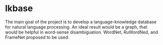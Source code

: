 # lkbase
The main goal of the project is to develop a language-knowledge database for natural language processing.
An ideal result would be a graph, that would be helpful in word-sense disambiguation. WordNet, RuWordNed, and FrameNet proposed to be used.
